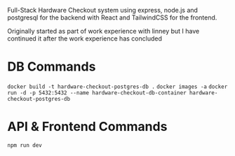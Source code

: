Full-Stack Hardware Checkout system using express, node.js and postgresql for the backend with React and TailwindCSS for the frontend.

Originally started as part of work experience with linney but I have continued it after the work experience has concluded

# DB Commands

`docker build -t hardware-checkout-postgres-db .`
`docker images -a`
`docker run -d -p 5432:5432 --name hardware-checkout-db-container hardware-checkout-postgres-db`

# API & Frontend Commands

`npm run dev`
